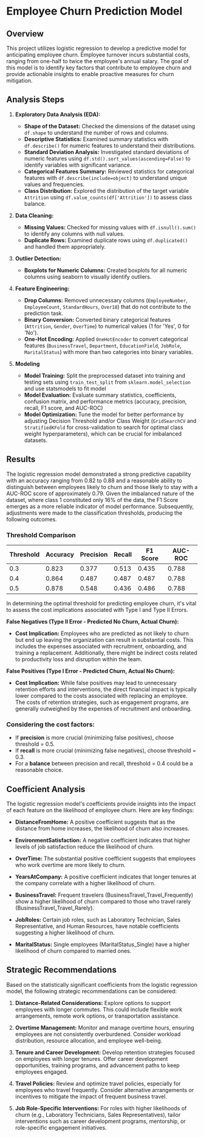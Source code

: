 # Employee Churn Prediction Model

## Overview

This project utilizes logistic regression to develop a predictive model for anticipating employee churn. Employee turnover incurs substantial costs, ranging from one-half to twice the employee's annual salary. The goal of this model is to identify key factors that contribute to employee churn and provide actionable insights to enable proactive measures for churn mitigation.

## Analysis Steps

1. **Exploratory Data Analysis (EDA):**
    - **Shape of the Dataset:** Checked the dimensions of the dataset using `df.shape` to understand the number of rows and columns.
    - **Descriptive Statistics:** Examined summary statistics with `df.describe()` for numeric features to understand their distributions.
    - **Standard Deviation Analysis:** Investigated standard deviations of numeric features using `df.std().sort_values(ascending=False)` to identify variables with significant variance.
    - **Categorical Features Summary:** Reviewed statistics for categorical features with `df.describe(include=object)` to understand unique values and frequencies.
    - **Class Distribution:** Explored the distribution of the target variable `Attrition` using `df.value_counts(df['Attrition'])` to assess class balance.

2. **Data Cleaning:**
    - **Missing Values:** Checked for missing values with `df.isnull().sum()` to identify any columns with null values.
    - **Duplicate Rows:** Examined duplicate rows using `df.duplicated()` and handled them appropriately.

3. **Outlier Detection:**
    - **Boxplots for Numeric Columns:** Created boxplots for all numeric columns using seaborn to visually identify outliers.

3. **Feature Engineering:**
    - **Drop Columns:** Removed unnecessary columns (`EmployeeNumber`, `EmployeeCount`, `StandardHours`, `Over18`) that do not contribute to the prediction task.
    - **Binary Conversion:** Converted binary categorical features (`Attrition`, `Gender`, `OverTime`) to numerical values (1 for 'Yes', 0 for 'No').
    - **One-Hot Encoding:** Applied `OneHotEncoder` to convert categorical features (`BusinessTravel`, `Department`, `EducationField`, `JobRole`, `MaritalStatus`) with more than two categories into binary variables.

4. **Modeling**
    - **Model Training:** Split the preprocessed dataset into training and testing sets using `train_test_split` from `sklearn.model_selection` and use statsmodels to fit model
    - **Model Evaluation:** Evaluate summary statistics, coefficients, confusion matrix, and performance metrics (accuracy, precision, recall, F1 score, and AUC-ROC)
    - **Model Optimization:** Tune the model for better performance by adjusting Decision Threshold and/or Class Weight (`GridSearchCV` and `StratifiedKFold` for cross-validation to search for optimal class weight hyperparameters), which can be crucial for imbalanced datasets.
  
## Results

The logistic regression model demonstrated a strong predictive capability with an accuracy ranging from 0.82 to 0.88 and a reasonable ability to distinguish between employees likely to churn and those likely to stay with a AUC-ROC score of approximately 0.79. Given the imbalanced nature of the dataset, where class 1 constituted only 16% of the data, the F1 Score emerges as a more reliable indicator of model performance. Subsequently, adjustments were made to the classification thresholds, producing the following outcomes.

### Threshold Comparison

| Threshold | Accuracy | Precision | Recall | F1 Score | AUC-ROC |
|-----------|----------|-----------|--------|----------|---------|
| 0.3       | 0.823    | 0.377     | 0.513  | 0.435    | 0.788   |
| 0.4       | 0.864    | 0.487     | 0.487  | 0.487    | 0.788   |
| 0.5       | 0.878    | 0.548     | 0.436  | 0.486    | 0.788   |

In determining the optimal threshold for predicting employee churn, it's vital to assess the cost implications associated with Type I and Type II Errors.

**False Negatives (Type II Error - Predicted No Churn, Actual Churn):**

   - **Cost Implication:** Employees who are predicted as not likely to churn but end up leaving the organization can result in substantial costs. This includes the expenses associated with recruitment, onboarding, and training a replacement. Additionally, there might be indirect costs related to productivity loss and disruption within the team.

**False Positives (Type I Error - Predicted Churn, Actual No Churn):**

   - **Cost Implication:** While false positives may lead to unnecessary retention efforts and interventions, the direct financial impact is typically lower compared to the costs associated with replacing an employee. The costs of retention strategies, such as engagement programs, are generally outweighed by the expenses of recruitment and onboarding.

### Considering the cost factors:

- If **precision** is more crucial (minimizing false positives), choose threshold = 0.5.
- If **recall** is more crucial (minimizing false negatives), choose threshold = 0.3.
- For a **balance** between precision and recall, threshold = 0.4 could be a reasonable choice.


## Coefficient Analysis

The logistic regression model's coefficients provide insights into the impact of each feature on the likelihood of employee churn. Here are key findings:

- **DistanceFromHome:** A positive coefficient suggests that as the distance from home increases, the likelihood of churn also increases.
  
- **EnvironmentSatisfaction:** A negative coefficient indicates that higher levels of job satisfaction reduce the likelihood of churn.

- **OverTime:** The substantial positive coefficient suggests that employees who work overtime are more likely to churn.

- **YearsAtCompany:** A positive coefficient indicates that longer tenures at the company correlate with a higher likelihood of churn.

- **BusinessTravel:** Frequent travelers (BusinessTravel_Travel_Frequently) show a higher likelihood of churn compared to those who travel rarely (BusinessTravel_Travel_Rarely).

- **JobRoles:** Certain job roles, such as Laboratory Technician, Sales Representative, and Human Resources, have notable coefficients suggesting a higher likelihood of churn.

- **MaritalStatus:** Single employees (MaritalStatus_Single) have a higher likelihood of churn compared to married ones.

## Strategic Recommendations

Based on the statistically significant coefficients from the logistic regression model, the following strategic recommendations can be considered:

1. **Distance-Related Considerations:** Explore options to support employees with longer commutes. This could include flexible work arrangements, remote work options, or transportation assistance.

2. **Overtime Management:** Monitor and manage overtime hours, ensuring employees are not consistently overburdened. Consider workload distribution, resource allocation, and employee well-being.

3. **Tenure and Career Development:** Develop retention strategies focused on employees with longer tenures. Offer career development opportunities, training programs, and advancement paths to keep employees engaged.

4. **Travel Policies:** Review and optimize travel policies, especially for employees who travel frequently. Consider alternative arrangements or incentives to mitigate the impact of frequent business travel.

5. **Job Role-Specific Interventions:** For roles with higher likelihoods of churn (e.g., Laboratory Technicians, Sales Representatives), tailor interventions such as career development programs, mentorship, or role-specific engagement initiatives.
